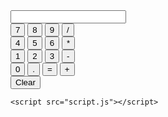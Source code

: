 
<!DOCTYPE html>
<html>
<head>
    <title>Calculator</title>
    <link rel="stylesheet" type="text/css" href="style.css">
</head>
<body>
    <div id="calculator">
        <input type="text" id="screen">
        <div class="row">
            <button onclick="addToScreen('7')">7</button>
            <button onclick="addToScreen('8')">8</button>
            <button onclick="addToScreen('9')">9</button>
            <button onclick="addToScreen('/')">/</button>
        </div>
        <div class="row">
            <button onclick="addToScreen('4')">4</button>
            <button onclick="addToScreen('5')">5</button>
            <button onclick="addToScreen('6')">6</button>
            <button onclick="addToScreen('*')">*</button>
        </div>
        <div class="row">
            <button onclick="addToScreen('1')">1</button>
            <button onclick="addToScreen('2')">2</button>
            <button onclick="addToScreen('3')">3</button>
            <button onclick="addToScreen('-')">-</button>
        </div>
        <div class="row">
            <button onclick="addToScreen('0')">0</button>
            <button onclick="addToScreen('.')">.</button>
            <button onclick="calculate()">=</button>
            <button onclick="addToScreen('+')">+</button>
        </div>
        <div class="row">
            <button onclick="clearScreen()">Clear</button>
        </div>
    </div>

    <script src="script.js"></script>
</body>
</html>
